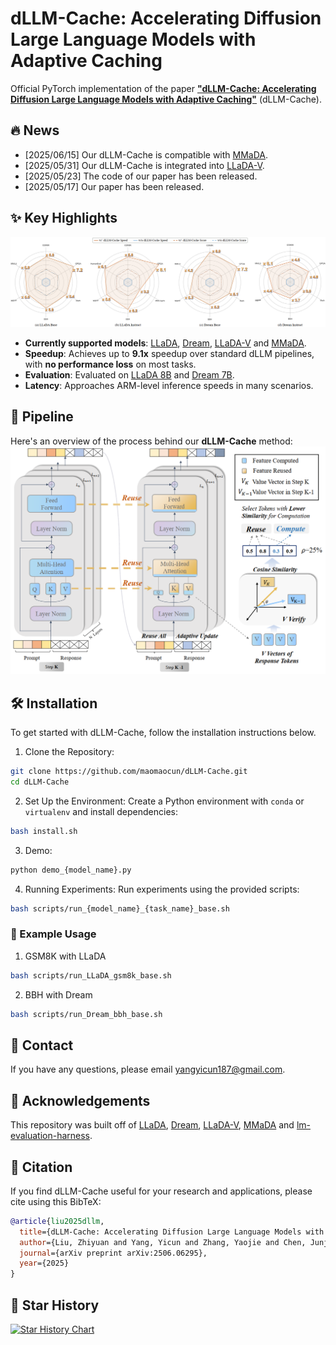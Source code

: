 # dLLM-Cache: Accelerating Diffusion Large Language Models with Adaptive Caching

Official PyTorch implementation of the paper **["dLLM-Cache: Accelerating Diffusion Large Language Models with Adaptive Caching"](https://arxiv.org/abs/2506.06295)** (dLLM-Cache).

## :fire: News
- [2025/06/15] Our dLLM-Cache is compatible with [MMaDA](https://github.com/Gen-Verse/MMaDA).
- [2025/05/31] Our dLLM-Cache is integrated into [LLaDA-V](https://github.com/ML-GSAI/LLaDA-V).
- [2025/05/23] The code of our paper has been released.
- [2025/05/17] Our paper has been released.

## ✨️ Key Highlights

![radar_speed](./asset/radar.png)
- **Currently supported models**: [LLaDA](https://github.com/ML-GSAI/LLaDA), [Dream](https://github.com/HKUNLP/Dream), [LLaDA-V](https://github.com/ML-GSAI/LLaDA-V) and [MMaDA](https://github.com/Gen-Verse/MMaDA).
- **Speedup**: Achieves up to **9.1x** speedup over standard dLLM pipelines, with **no performance loss** on most tasks.
- **Evaluation**: Evaluated on [LLaDA 8B](https://arxiv.org/abs/2502.09992) and [Dream 7B](https://hkunlp.github.io/blog/2025/dream/).
- **Latency**: Approaches ARM-level inference speeds in many scenarios.

## :rocket: Pipeline

Here's an overview of the process behind our **dLLM-Cache** method:
![pipeline](./asset/pipeline.png)

## 🛠️ Installation

To get started with dLLM-Cache, follow the installation instructions below.

1. Clone the Repository:
```sh
git clone https://github.com/maomaocun/dLLM-Cache.git
cd dLLM-Cache
```

2. Set Up the Environment:
Create a Python environment with `conda` or `virtualenv` and install dependencies:
```bash
bash install.sh
```

3. Demo:

```bash
python demo_{model_name}.py
```

4. Running Experiments:
Run experiments using the provided scripts:

```bash
bash scripts/run_{model_name}_{task_name}_base.sh
```
### :blue_book: Example Usage
1. GSM8K with LLaDA
```bash
bash scripts/run_LLaDA_gsm8k_base.sh
```

2. BBH with Dream
```bash
bash scripts/run_Dream_bbh_base.sh
```


## :postbox: Contact
If you have any questions, please email [yangyicun187@gmail.com](mailto:yangyicun187@gmail.com).


## 🎉 Acknowledgements
This repository was built off of [LLaDA](https://github.com/ML-GSAI/LLaDA), [Dream](https://github.com/HKUNLP/Dream), [LLaDA-V](https://github.com/ML-GSAI/LLaDA-V), [MMaDA](https://github.com/Gen-Verse/MMaDA) and [lm-evaluation-harness](https://github.com/EleutherAI/lm-evaluation-harness).

## :pushpin: Citation
If you find dLLM-Cache useful for your research and applications, please cite using this BibTeX:

```bibtex
@article{liu2025dllm,
  title={dLLM-Cache: Accelerating Diffusion Large Language Models with Adaptive Caching},
  author={Liu, Zhiyuan and Yang, Yicun and Zhang, Yaojie and Chen, Junjie and Zou, Chang and Wei, Qingyuan and Wang, Shaobo and Zhang, Linfeng},
  journal={arXiv preprint arXiv:2506.06295},
  year={2025}
}
```

## :star2: Star History

[![Star History Chart](https://api.star-history.com/svg?repos=maomaocun/dLLM-cache&type=Timeline)](https://www.star-history.com/#maomaocun/dLLM-cache&Timeline)

